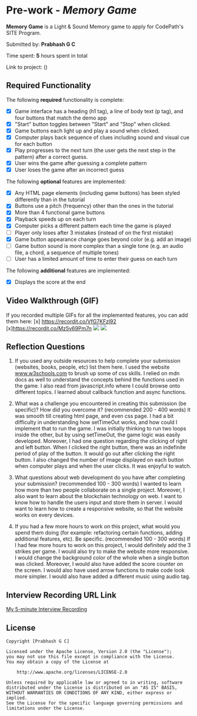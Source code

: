 # Pre-work - *Memory Game*

**Memory Game** is a Light & Sound Memory game to apply for CodePath's SITE Program. 

Submitted by: **Prabhash G C**

Time spent: **5** hours spent in total

Link to project: ()

## Required Functionality

The following **required** functionality is complete:

* [x] Game interface has a heading (h1 tag), a line of body text (p tag), and four buttons that match the demo app
* [x] "Start" button toggles between "Start" and "Stop" when clicked. 
* [x] Game buttons each light up and play a sound when clicked. 
* [x] Computer plays back sequence of clues including sound and visual cue for each button
* [x] Play progresses to the next turn (the user gets the next step in the pattern) after a correct guess. 
* [x] User wins the game after guessing a complete pattern
* [x] User loses the game after an incorrect guess

The following **optional** features are implemented:

* [x] Any HTML page elements (including game buttons) has been styled differently than in the tutorial
* [x] Buttons use a pitch (frequency) other than the ones in the tutorial
* [x] More than 4 functional game buttons
* [x] Playback speeds up on each turn
* [x] Computer picks a different pattern each time the game is played
* [ ] Player only loses after 3 mistakes (instead of on the first mistake)
* [x] Game button appearance change goes beyond color (e.g. add an image)
* [ ] Game button sound is more complex than a single tone (e.g. an audio file, a chord, a sequence of multiple tones)
* [ ] User has a limited amount of time to enter their guess on each turn

The following **additional** features are implemented:

- [x] Displays the score at the end

## Video Walkthrough (GIF)

If you recorded multiple GIFs for all the implemented features, you can add them here:
[x] https://recordit.co/VfG7KFzl92
[x]https://recordit.co/Mz5v69Pm7n
![](gif3-link-here)
![](gif4-link-here)

## Reflection Questions
1. If you used any outside resources to help complete your submission (websites, books, people, etc) list them here. 
I used the website www.w3schools.com to brush up some of css skills. I relied on mdn docs as well to understand the concepts behind the functions used in the game. I also read from javascript.info where I could browse onto different topics. I learned about callback function and async functions. 

2. What was a challenge you encountered in creating this submission (be specific)? How did you overcome it? (recommended 200 - 400 words) 
It was smooth till creating html page, and even css page. I had a bit difficulty in understanding how setTimeOut works, and how could I implement that to run the game. I was initially thinking to run two loops inside the other, but by using setTimeOut, the game logic was easily developed. Moreover, I had one question regarding the clicking of right and left button. When I clicked the right button, there was an indefinite period of play of the button. It would go out after clicking the right button. I also changed the number of image displayed on each button when computer plays and when the user clicks. It was enjoyful to watch.

3. What questions about web development do you have after completing your submission? (recommended 100 - 300 words) 
I wanted to learn how more than two people collaborate on a single project. Moreover, I also want to learn about the blockchain technology on web. I want to know how to handle the users input and store them in server. I would want to learn how to create a responsive website, so that the website works on every devices. 

4. If you had a few more hours to work on this project, what would you spend them doing (for example: refactoring certain functions, adding additional features, etc). Be specific. (recommended 100 - 300 words) 
If I had few more hours to work on this project, I would definitely add the 3 strikes per game. I would also try to make the website more responsive. I would change the background color of the whole when a single button was clicked. Moreover, I would also have added the score counter on the screen. I would also have used arrow functions to make code look more simpler. I would also have added a different music using audio tag. 



## Interview Recording URL Link

[My 5-minute Interview Recording](your-link-here)


## License

    Copyright [Prabhash G C]

    Licensed under the Apache License, Version 2.0 (the "License");
    you may not use this file except in compliance with the License.
    You may obtain a copy of the License at

        http://www.apache.org/licenses/LICENSE-2.0

    Unless required by applicable law or agreed to in writing, software
    distributed under the License is distributed on an "AS IS" BASIS,
    WITHOUT WARRANTIES OR CONDITIONS OF ANY KIND, either express or implied.
    See the License for the specific language governing permissions and
    limitations under the License.
